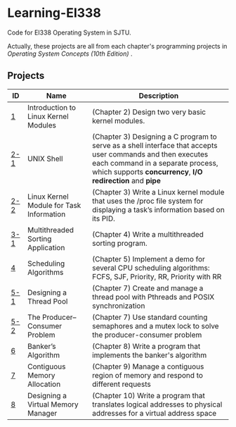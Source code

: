 # Learning-EI338
Code for EI338 Operating System in SJTU.

Actually, these projects are all from each chapter's programming projects in *Operating System Concepts (10th Edition)* .

## Projects

| ID               | Name                                     | Description                                                  |
| ---------------- | ---------------------------------------- | ------------------------------------------------------------ |
| [1](./Project-1) | Introduction to Linux Kernel Modules     | (Chapter 2) Design two very basic kernel modules.            |
| [2-1](./Project-2-1)             | UNIX Shell                               | (Chapter 3) Designing a C program to serve as a shell interface that accepts user commands and then executes each command in a separate process, which supports **concurrency**, **I/O redirection** and **pipe** |
| [2-2](./Project-2-2)              | Linux Kernel Module for Task Information | (Chapter 3) Write a Linux kernel module that uses the /proc file system for displaying a task’s information based on its PID. |
| [3-1](./Project-3-1)              | Multithreaded Sorting Application        | (Chapter 4) Write a multithreaded sorting program.           |
| [4](./Project-4) | Scheduling Algorithms | (Chapter 5) Implement a demo for several CPU scheduling algorithms: FCFS, SJF, Priority, RR, Priority with RR |
| [5-1](./Project-5-1) | Designing a Thread Pool | (Chapter 7) Create and manage a thread pool with Pthreads and POSIX synchronization |
| [5-2](./Project-5-2) | The Producer–Consumer Problem | (Chapter 7) Use standard counting semaphores and a mutex lock to solve the producer-consumer problem |
| [6](./Project-6) | Banker’s Algorithm | (Chapter 8) Write a program that implements the banker's algorithm |
| [7](./Project-7) | Contiguous Memory Allocation | (Chapter 9) Manage a contiguous region of memory and respond to different requests |
| [8](./Project-8) | Designing a Virtual Memory Manager | (Chapter 10) Write a program that translates logical addresses to physical addresses for a virtual address space |



